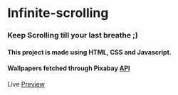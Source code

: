 # Infinite-scrolling
### Keep Scrolling till your last breathe ;)
#### This project is made using HTML, CSS and Javascript.
#### Wallpapers fetched through Pixabay [API](https://pixabay.com/service/about/api/)
Live [Preview](https://infinite-scrolling-gallery.netlify.app/)

